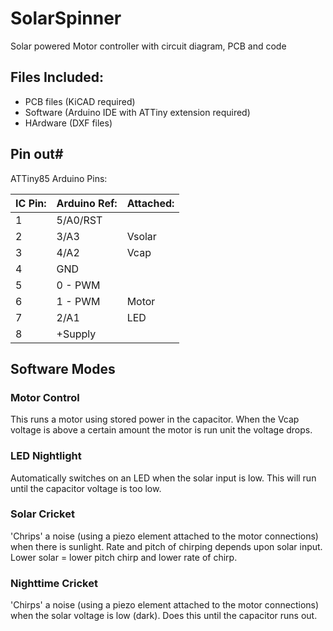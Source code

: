# SolarSpinner
Solar powered Motor controller with circuit diagram, PCB and code

## Files Included:

* PCB files (KiCAD required)
* Software (Arduino IDE with ATTiny extension required)
* HArdware (DXF files)

## Pin out#

ATTiny85 Arduino Pins:

|IC Pin:       |Arduino Ref: | Attached:  |
|--------------|-------------|------------|
|1             |   5/A0/RST  |            |
|2             |   3/A3      | Vsolar     |
|3             |   4/A2      | Vcap       |
|4             |  GND        |            |
|5             |   0 - PWM   |            |
|6             |   1 - PWM   | Motor      |
|7             |  2/A1       | LED        |
|8             |   +Supply   |            |

## Software Modes

### Motor Control

This runs a motor using stored power in the capacitor.
When the Vcap voltage is above a certain amount the motor is run unit the voltage drops.

### LED Nightlight

Automatically switches on an LED when the solar input is low. This will run until the capacitor voltage is too low.

### Solar Cricket

'Chrips' a noise (using a piezo element attached to the motor connections) when there is sunlight. Rate and pitch of chirping depends upon solar input. Lower solar = lower pitch chirp and lower rate of chirp.

### Nighttime Cricket

'Chirps' a noise (using a piezo element attached to the motor connections) when the solar voltage is low (dark). Does this until the capacitor runs out.
